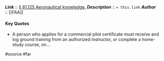 ***Link***      :: [§ 61.125 Aeronautical knowledge.](https://www.ecfr.gov/current/title-14/section-61.125)
***Description***      :: `= this.link`
***Author*** :: [[FAA]]

#### Key Quotes
* A person who applies for a commercial pilot certificate must receive and log ground training from an authorized instructor, or complete a home-study course, on...


#source #far